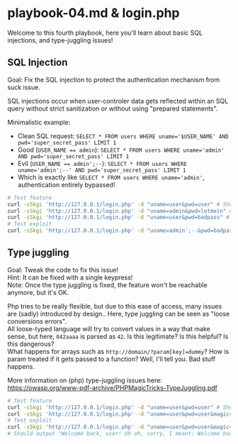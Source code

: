 # playbook-04.md & login.php

Welcome to this fourth playbook, here you'll learn about basic SQL injections, and type-juggling issues!


## SQL Injection

Goal: Fix the SQL injection to protect the authentication mechanism from suck issue.

SQL injections occur when user-controler data gets reflected within an SQL query without strict sanitization or without using "prepared statements".

Minimalistic example:

- Clean SQL request: `SELECT * FROM users WHERE uname='$USER_NAME' AND pwd='super_secret_pass' LIMIT 1`
- Good (`USER_NAME == admin`): `SELECT * FROM users WHERE uname='admin' AND pwd='super_secret_pass' LIMIT 1`
- Evil (`USER_NAME == admin';--`): `SELECT * FROM users WHERE uname='admin';--' AND pwd='super_secret_pass' LIMIT 1`
- Which is exactly like `SELECT * FROM users WHERE uname='admin'`, authentication entirely bypassed!

```bash
# Test feature
curl -sSkgi 'http://127.0.0.1/login.php' -d "uname=user&pwd=user" # Should output "Welcome back, user!"
curl -sSkgi 'http://127.0.0.1/login.php' -d "uname=admin&pwd=letmein" # Should output "Welcome back, admin!"
curl -sSkgi 'http://127.0.0.1/login.php' -d "uname=user&pwd=badpass" # Should output "Forbidden"
# Test exploit
curl -sSkgi 'http://127.0.0.1/login.php' -d "uname=admin';--&pwd=badpass" # Should output "Welcome back, admin!"
```


## Type juggling

Goal: Tweak the code to fix this issue!\
Hint: It can be fixed with a single keypress!\
Note: Once the type juggling is fixed, the feature won't be reachable anymore, but it's OK.

Php tries to be really flexible, but due to this ease of access, many issues are (sadly) introduced by design.. Here, type juggling can be seen as "loose conversions errors".\
All loose-typed language will try to convert values in a way that make sense, but here, `042aaaa` is parsed as `42`. Is this legitimate? Is this helpful? Is this dangerous?\
What happens for arrays such as `http://domain/?param[key]=dummy`? How is param treated if it gets passed to a function? Well, I'll tell you. Bad stuff happens.

More information on (php) type-juggling issues here: https://owasp.org/www-pdf-archive/PHPMagicTricks-TypeJuggling.pdf

```bash
# Test feature
curl -sSkgi 'http://127.0.0.1/login.php' -d "uname=user&pwd=user" # Should output "Welcome back, user!"
curl -sSkgi 'http://127.0.0.1/login.php' -d "uname=user&pwd=user&magic=42" # Should output "Welcome back, user! It would be too easy... Too short!"
# Test exploit
curl -sSkgi 'http://127.0.0.1/login.php' -d "uname=user&pwd=user&magic=042aaaaaaaaaaaaaaaaaaaaaaaaaaaaaaaaaaaaaaaaaaaaaaaaaaaaaa"
# Should output "Welcome back, user! Uh oh, sorry, I meant: Welcome back, 'admin'!"
```
